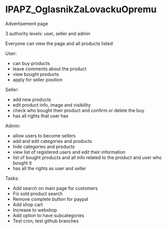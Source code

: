 # IPAPZ_OglasnikZaLovackuOpremu

Advertisement page

3 authority levels: user, seller and admin

Everyone can view the page and all products listed

User:
  - can buy products
  - leave comments about the product
  - view bought products 
  - apply for seller position
  
Seller: 
  - add new products 
  - edit product info, image and visibility 
  - check who bought their product and confirm or delete the buy
  - has all rights that user has
  
Admin:
  - allow users to become sellers
  - add and edit categories and products
  - hide categories and products
  - view list of registered users and edit their information
  - list of bought products and all info related to the product and user who bought it
  - has all the rights as user and seller
  
Tasks:
  - Add search on main page for customers
  - Fix sold product search 
  - Remove complete button for paypal
  - Add shop cart 
  - Increase to webshop
  - Add option to have subcategories
  - Test cron, test github branches